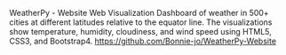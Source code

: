 WeatherPy - Website
Web Visualization Dashboard of weather in 500+ cities at different latitudes relative to the equator line. The visualizations show temperature, humidity, cloudiness, and wind speed using HTML5, CSS3, and Bootstrap4.
https://github.com/Bonnie-jo/WeatherPy-Website
